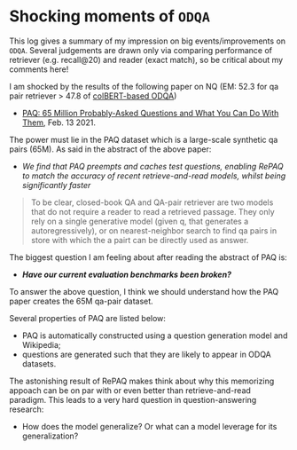 
# Shocking moments of `ODQA`

This log gives a summary of my impression on big events/improvements on `ODQA`. Several judgements are drawn only via comparing performance of retriever (e.g. recall@20) and reader (exact match), so be critical about my comments here!

I am shocked by the results of the following paper on NQ (EM: 52.3 for qa pair retriever > 47.8 of [colBERT-based ODQA](https://arxiv.org/pdf/2007.00814.pdf))

- [PAQ: 65 Million Probably-Asked Questions and What You Can Do With Them](https://arxiv.org/pdf/2102.07033.pdf), Feb. 13 2021.

The power must lie in the PAQ dataset which is a large-scale synthetic qa pairs (65M). As said in the abstract of the above paper:
- *We find that PAQ preempts and caches test questions, enabling RePAQ to match the accuracy of recent retrieve-and-read models, whilst being significantly faster*

> To be clear, closed-book QA and QA-pair retriever are two models that do not require a reader to read a retrieved passage.
> They only rely on a single generative model (given q, that generates a autoregressively), or on nearest-neighbor search to find qa pairs in store with which the a pairt can be directly used as answer.

The biggest question I am feeling about after reading the abstract of PAQ is:

- ***Have our current evaluation benchmarks been broken?*** 

To answer the above question, I think we should understand how the PAQ paper creates the 65M qa-pair dataset.

Several properties of PAQ are listed below:
- PAQ is automatically constructed using a question generation model and Wikipedia;
- questions are generated such that they are likely to appear in ODQA datasets.

The astonishing result of RePAQ makes think about why this memorizing appoach can be on par with or even better than retrieve-and-read paradigm. This leads to a very hard question in question-answering research:
- How does the model generalize? Or what can a model leverage for its generalization?
